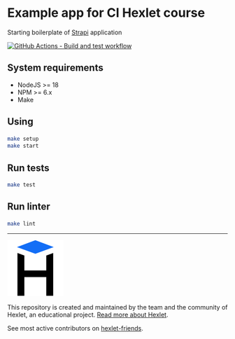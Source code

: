 # Example app for CI Hexlet course

Starting boilerplate of [Strapi](https://strapi.io/) application

[![GitHub Actions - Build and test workflow](https://github.com/AndreyZhelezov/hexlet-ci-app/actions/workflows/build-and-test.yml/badge.svg)](https://github.com/AndreyZhelezov/hexlet-ci-app/actions/workflows/build-and-test.yml)

## System requirements

* NodeJS >= 18
* NPM >= 6.x
* Make

## Using

```sh
make setup
make start
```

## Run tests

```sh
make test
```

## Run linter

```sh
make lint
```

---

[![Hexlet Ltd. logo](https://raw.githubusercontent.com/Hexlet/assets/master/images/hexlet_logo128.png)](https://hexlet.io/?utm_source=github&utm_medium=link&utm_campaign=hexlet-ci-app)

This repository is created and maintained by the team and the community of Hexlet, an educational project. [Read more about Hexlet](https://hexlet.io/?utm_source=github&utm_medium=link&utm_campaign=hexlet-ci-app).

See most active contributors on [hexlet-friends](https://friends.hexlet.io/).
